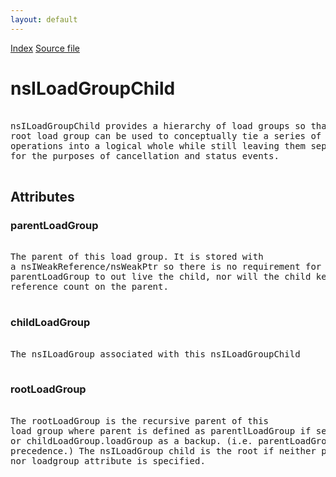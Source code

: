 ```yaml
---
layout: default
---
```

<div id='links'><a href="../index.html">Index</a>
<a href="http://dxr.mozilla.org/mozilla-central/source/netwerk/base/public/nsILoadGroupChild.idl">Source file</a>
</div>

# nsILoadGroupChild #
<pre>  
nsILoadGroupChild provides a hierarchy of load groups so that the  
root load group can be used to conceptually tie a series of loading  
operations into a logical whole while still leaving them separate  
for the purposes of cancellation and status events.  
  
</pre>
## Attributes ##

### parentLoadGroup ###
<pre>  
The parent of this load group. It is stored with  
a nsIWeakReference/nsWeakPtr so there is no requirement for the  
parentLoadGroup to out live the child, nor will the child keep a  
reference count on the parent.  
  
</pre>
### childLoadGroup ###
<pre>  
The nsILoadGroup associated with this nsILoadGroupChild  
  
</pre>
### rootLoadGroup ###
<pre>  
The rootLoadGroup is the recursive parent of this  
load group where parent is defined as parentlLoadGroup if set  
or childLoadGroup.loadGroup as a backup. (i.e. parentLoadGroup takes  
precedence.) The nsILoadGroup child is the root if neither parent  
nor loadgroup attribute is specified.  
  
</pre>